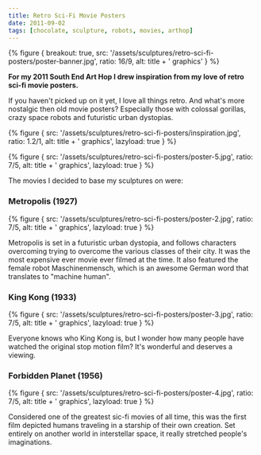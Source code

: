 ```yaml
---
title: Retro Sci-Fi Movie Posters
date: 2011-09-02
tags: [chocolate, sculpture, robots, movies, arthop]
---
```


{% figure {
    breakout: true,
    src: '/assets/sculptures/retro-sci-fi-posters/poster-banner.jpg',
    ratio: 16/9,
    alt: title + ' graphics'
} %}

**For my 2011 South End Art Hop I drew inspiration from my love of retro sci-fi movie posters.**

If you haven't picked up on it yet, I love all things retro. And what's more nostalgic then old movie posters? Especially those with colossal gorillas, crazy space robots and futuristic urban dystopias.

{% figure {
    src: '/assets/sculptures/retro-sci-fi-posters/inspiration.jpg',
    ratio: 1.2/1,
    alt: title + ' graphics',
    lazyload: true
} %}

{% figure {
    src: '/assets/sculptures/retro-sci-fi-posters/poster-5.jpg',
    ratio: 7/5,
    alt: title + ' graphics',
    lazyload: true
} %}

The movies I decided to base my sculptures on were:

### Metropolis (1927)

{% figure {
    src: '/assets/sculptures/retro-sci-fi-posters/poster-2.jpg',
    ratio: 7/5,
    alt: title + ' graphics',
    lazyload: true
} %}

Metropolis is set in a futuristic urban dystopia, and follows characters overcoming trying to overcome the various classes of their city. It was the most expensive ever movie ever filmed at the time. It also featured the female robot Maschinenmensch, which is an awesome German word that translates to "machine human".

### King Kong (1933)

{% figure {
    src: '/assets/sculptures/retro-sci-fi-posters/poster-3.jpg',
    ratio: 7/5,
    alt: title + ' graphics',
    lazyload: true
} %}

Everyone knows who King Kong is, but I wonder how many people have watched the original stop motion film? It's wonderful and deserves a viewing.

### Forbidden Planet (1956)

{% figure {
    src: '/assets/sculptures/retro-sci-fi-posters/poster-4.jpg',
    ratio: 7/5,
    alt: title + ' graphics',
    lazyload: true
} %}

Considered one of the greatest sic-fi movies of all time, this was the first film depicted humans traveling in a starship of their own creation. Set entirely on another world in interstellar space, it really stretched people's imaginations.
